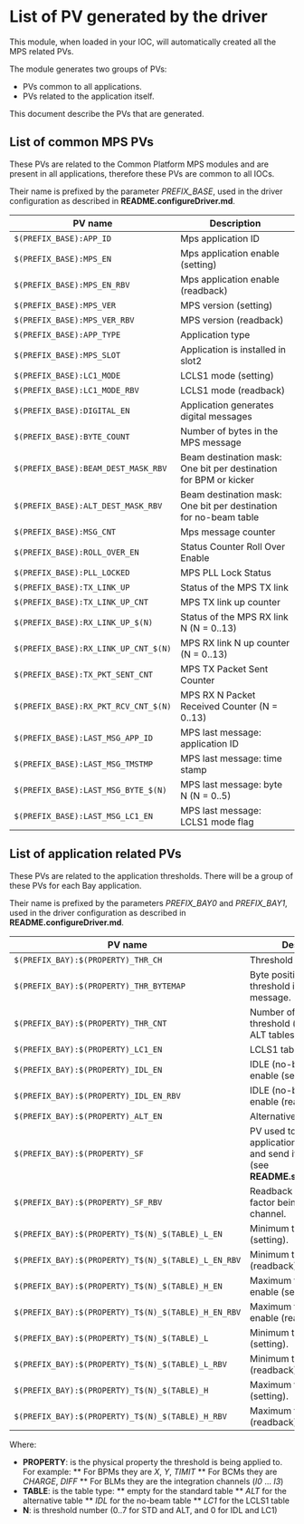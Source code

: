 
# List of PV generated by the driver

This module, when loaded in your IOC, will automatically created all the MPS related PVs.

The module generates two groups of PVs:
* PVs common to all applications.
* PVs related to the application itself.

This document describe the PVs that are generated.

## List of common MPS PVs

These PVs are related to the Common Platform MPS modules and are present in all applications, therefore these PVs are common to all IOCs.

Their name is prefixed by the parameter *PREFIX_BASE*, used in the driver configuration as described in **README.configureDriver.md**.

| PV name                               | Description
|---------------------------------------|----------------------------------
| `$(PREFIX_BASE):APP_ID`               | Mps application ID
| `$(PREFIX_BASE):MPS_EN`               | Mps application enable (setting)
| `$(PREFIX_BASE):MPS_EN_RBV`           | Mps application enable (readback)
| `$(PREFIX_BASE):MPS_VER`              | MPS version (setting)
| `$(PREFIX_BASE):MPS_VER_RBV`          | MPS version (readback)
| `$(PREFIX_BASE):APP_TYPE`             | Application type
| `$(PREFIX_BASE):MPS_SLOT`             | Application is installed in slot2
| `$(PREFIX_BASE):LC1_MODE`             | LCLS1 mode (setting)
| `$(PREFIX_BASE):LC1_MODE_RBV`         | LCLS1 mode (readback)
| `$(PREFIX_BASE):DIGITAL_EN`           | Application generates digital messages
| `$(PREFIX_BASE):BYTE_COUNT`           | Number of bytes in the MPS message
| `$(PREFIX_BASE):BEAM_DEST_MASK_RBV`   | Beam destination mask: One bit per destination for BPM or kicker
| `$(PREFIX_BASE):ALT_DEST_MASK_RBV`    | Beam destination mask: One bit per destination for no-beam table
| `$(PREFIX_BASE):MSG_CNT`              | Mps message counter
| `$(PREFIX_BASE):ROLL_OVER_EN`         | Status Counter Roll Over Enable
| `$(PREFIX_BASE):PLL_LOCKED`           | MPS PLL Lock Status
| `$(PREFIX_BASE):TX_LINK_UP`           | Status of the MPS TX link
| `$(PREFIX_BASE):TX_LINK_UP_CNT`       | MPS TX link up counter
| `$(PREFIX_BASE):RX_LINK_UP_$(N)`      | Status of the MPS RX link N (N = 0..13)
| `$(PREFIX_BASE):RX_LINK_UP_CNT_$(N)`  | MPS RX link N up counter (N = 0..13)
| `$(PREFIX_BASE):TX_PKT_SENT_CNT`      | MPS TX Packet Sent Counter
| `$(PREFIX_BASE):RX_PKT_RCV_CNT_$(N)`  | MPS RX N Packet Received Counter (N = 0..13)
| `$(PREFIX_BASE):LAST_MSG_APP_ID`      | MPS last message: application ID
| `$(PREFIX_BASE):LAST_MSG_TMSTMP`      | MPS last message: time stamp
| `$(PREFIX_BASE):LAST_MSG_BYTE_$(N)`   | MPS last message: byte N (N = 0..5)
| `$(PREFIX_BASE):LAST_MSG_LC1_EN`      | MPS last message: LCLS1 mode flag

## List of application related PVs

These PVs are related to the application thresholds. There will be a group of these PVs for each Bay application.

Their name is prefixed by the parameters *PREFIX_BAY0* and *PREFIX_BAY1*, used in the driver configuration as described in **README.configureDriver.md**.

| PV name                                               | Description
|-------------------------------------------------------|----------------------------------
| `$(PREFIX_BAY):$(PROPERTY)_THR_CH`                    | Threshold channel.
| `$(PREFIX_BAY):$(PROPERTY)_THR_BYTEMAP`               | Byte position of this threshold in the MPS message.
| `$(PREFIX_BAY):$(PROPERTY)_THR_CNT`                   | Number of enabled threshold (for STD and ALT tables).
| `$(PREFIX_BAY):$(PROPERTY)_LC1_EN`                    | LCLS1 table enabled.
| `$(PREFIX_BAY):$(PROPERTY)_IDL_EN`                    | IDLE (no-beam) table enable (setting).
| `$(PREFIX_BAY):$(PROPERTY)_IDL_EN_RBV`                | IDLE (no-beam) table enable (readback).
| `$(PREFIX_BAY):$(PROPERTY)_ALT_EN`                    | Alternative table enabled.
| `$(PREFIX_BAY):$(PROPERTY)_SF`                        | PV used to read the application scale factor and send it to the driver (see **README.scaleFactor.md**).
| `$(PREFIX_BAY):$(PROPERTY)_SF_RBV`                    | Readback of the scale factor being used for this channel.
| `$(PREFIX_BAY):$(PROPERTY)_T$(N)_$(TABLE)_L_EN`       | Minimum threshold enable (setting).
| `$(PREFIX_BAY):$(PROPERTY)_T$(N)_$(TABLE)_L_EN_RBV`   | Minimum threshold enable (readback).
| `$(PREFIX_BAY):$(PROPERTY)_T$(N)_$(TABLE)_H_EN`       | Maximum threshold enable (setting).
| `$(PREFIX_BAY):$(PROPERTY)_T$(N)_$(TABLE)_H_EN_RBV`   | Maximum threshold enable (readback).
| `$(PREFIX_BAY):$(PROPERTY)_T$(N)_$(TABLE)_L`          | Minimum threshold (setting).
| `$(PREFIX_BAY):$(PROPERTY)_T$(N)_$(TABLE)_L_RBV`      | Minimum threshold (readback).
| `$(PREFIX_BAY):$(PROPERTY)_T$(N)_$(TABLE)_H`          | Maximum threshold (setting).
| `$(PREFIX_BAY):$(PROPERTY)_T$(N)_$(TABLE)_H_RBV`      | Maximum threshold (readback).

Where:
* __PROPERTY__: is the physical property the threshold is being applied to. For example:
** For BPMs they are _X_, _Y_, _TIMIT_
** For BCMs they are _CHARGE_, _DIFF_
** For BLMs they are the integration channels (_I0_ ... _I3_)
* __TABLE__: is the table type:
** empty for the standard table
** _ALT_ for the alternative table
** _IDL_ for the no-beam table
** _LC1_ for the LCLS1 table
* __N__: is threshold number (0..7 for STD and ALT, and 0 for IDL and LC1)